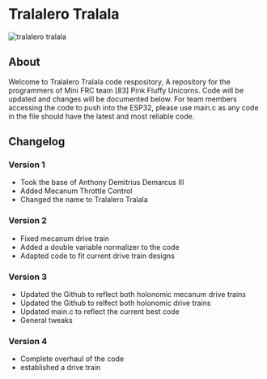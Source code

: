 # Tralalero Tralala
![tralalero tralala](https://github.com/user-attachments/assets/05c580be-4786-469b-9b67-ff284d3efb7a)

## About
Welcome to Tralalero Tralala code respository, A repository for the programmers of Mini FRC team [83] Pink Fluffy Unicorns. Code will be updated and changes will be documented below. For team members accessing the code to push into the ESP32, please use main.c as any code in the file should have the latest and most reliable code.

## Changelog
### Version 1
- Took the base of Anthony Demitrius Demarcus III
- Added Mecanum Throttle Control
- Changed the name to Tralalero Tralala

### Version 2
- Fixed mecanum drive train
- Added a double variable normalizer to the code
- Adapted code to fit current drive train designs

### Version 3
- Updated the Github to reflect both holonomic mecanum drive trains
- Updated the Github to relfect both holonomic drive trains
- Updated main.c to reflect the current best code
- General tweaks

### Version 4
- Complete overhaul of the code
- established a drive train
